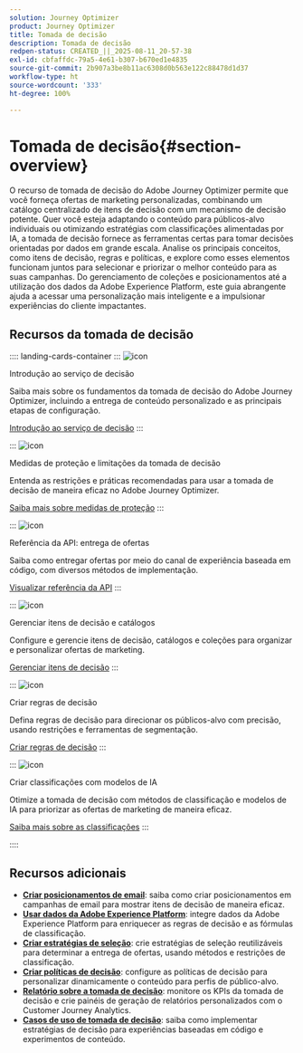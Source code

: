 ```yaml
---
solution: Journey Optimizer
product: Journey Optimizer
title: Tomada de decisão
description: Tomada de decisão
redpen-status: CREATED_||_2025-08-11_20-57-38
exl-id: cbfaffdc-79a5-4e61-b307-b670ed1e4835
source-git-commit: 2b907a3be8b11ac6308d0b563e122c88478d1d37
workflow-type: ht
source-wordcount: '333'
ht-degree: 100%

---
```


# Tomada de decisão{#section-overview}

O recurso de tomada de decisão do Adobe Journey Optimizer permite que você forneça ofertas de marketing personalizadas, combinando um catálogo centralizado de itens de decisão com um mecanismo de decisão potente. Quer você esteja adaptando o conteúdo para públicos-alvo individuais ou otimizando estratégias com classificações alimentadas por IA, a tomada de decisão fornece as ferramentas certas para tomar decisões orientadas por dados em grande escala. Analise os principais conceitos, como itens de decisão, regras e políticas, e explore como esses elementos funcionam juntos para selecionar e priorizar o melhor conteúdo para as suas campanhas. Do gerenciamento de coleções e posicionamentos até a utilização dos dados da Adobe Experience Platform, este guia abrangente ajuda a acessar uma personalização mais inteligente e a impulsionar experiências do cliente impactantes.

## Recursos da tomada de decisão

:::: landing-cards-container
:::
![icon](https://cdn.experienceleague.adobe.com/icons/circle-play.svg)

Introdução ao serviço de decisão

Saiba mais sobre os fundamentos da tomada de decisão do Adobe Journey Optimizer, incluindo a entrega de conteúdo personalizado e as principais etapas de configuração.

[Introdução ao serviço de decisão](../using/experience-decisioning/gs-experience-decisioning.md)
:::

:::
![icon](https://cdn.experienceleague.adobe.com/icons/shield-halved.svg)

Medidas de proteção e limitações da tomada de decisão

Entenda as restrições e práticas recomendadas para usar a tomada de decisão de maneira eficaz no Adobe Journey Optimizer.

[Saiba mais sobre medidas de proteção](../using/experience-decisioning/decisioning-guardrails.md)
:::

:::
![icon](https://cdn.experienceleague.adobe.com/icons/code-branch.svg)

Referência da API: entrega de ofertas

Saiba como entregar ofertas por meio do canal de experiência baseada em código, com diversos métodos de implementação.

[Visualizar referência da API](experience-decisioning-api-reference-landing-page.md)
:::

:::
![icon](https://cdn.experienceleague.adobe.com/icons/list-check.svg)

Gerenciar itens de decisão e catálogos

Configure e gerencie itens de decisão, catálogos e coleções para organizar e personalizar ofertas de marketing.

[Gerenciar itens de decisão](manage-decision-items-landing-page.md)
:::

:::
![icon](https://cdn.experienceleague.adobe.com/icons/bullseye.svg)

Criar regras de decisão

Defina regras de decisão para direcionar os públicos-alvo com precisão, usando restrições e ferramentas de segmentação.

[Criar regras de decisão](../using/experience-decisioning/rules.md)
:::

:::
![icon](https://cdn.experienceleague.adobe.com/icons/gear.svg)

Criar classificações com modelos de IA

Otimize a tomada de decisão com métodos de classificação e modelos de IA para priorizar as ofertas de marketing de maneira eficaz.

[Saiba mais sobre as classificações](experience-decisioning-rankings-landing-page.md)
:::

::::


## Recursos adicionais

- **[Criar posicionamentos de email](../using/experience-decisioning/placements.md)**: saiba como criar posicionamentos em campanhas de email para mostrar itens de decisão de maneira eficaz.
- **[Usar dados da Adobe Experience Platform](aep-data-landing-page.md)**: integre dados da Adobe Experience Platform para enriquecer as regras de decisão e as fórmulas de classificação.
- **[Criar estratégias de seleção](../using/experience-decisioning/selection-strategies.md)**: crie estratégias de seleção reutilizáveis para determinar a entrega de ofertas, usando métodos e restrições de classificação.
- **[Criar políticas de decisão](../using/experience-decisioning/create-decision.md)**: configure as políticas de decisão para personalizar dinamicamente o conteúdo para perfis de público-alvo.
- **[Relatório sobre a tomada de decisão](../using/experience-decisioning/cja-reporting.md)**: monitore os KPIs da tomada de decisão e crie painéis de geração de relatórios personalizados com o Customer Journey Analytics.
- **[Casos de uso de tomada de decisão](../using/experience-decisioning/experience-decisioning-uc.md)**: saiba como implementar estratégias de decisão para experiências baseadas em código e experimentos de conteúdo.
